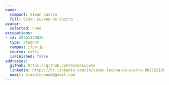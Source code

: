 ```yaml
---
name:
  compact: Simon Castro
  full: Simon Lucena de Castro
avatar:
  selected: none
occupations:
- id: 20201370025
  type: student
  campus: ifpb-jp
  course: cstsi
  isFinished: false
addresses:
  github: https://github.com/SimonLucena
  linkedin: https://br.linkedin.com/in/simon-lucena-de-castro-8833221bb
  email: simonlucena8@gmail.com
---
```

